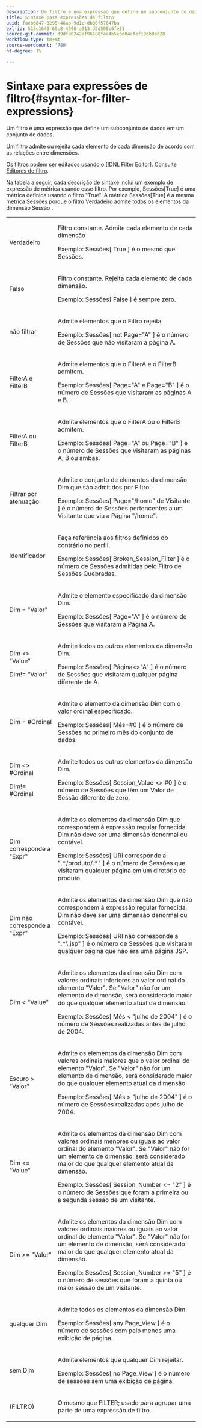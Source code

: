 ```yaml
---
description: Um filtro é uma expressão que define um subconjunto de dados em um conjunto de dados.
title: Sintaxe para expressões de filtro
uuid: faeb6847-3295-48ab-9d1c-db00f57647ba
exl-id: 515c1645-69c8-4990-a913-d2d505c6fe51
source-git-commit: d9df90242ef96188f4e4b5e6d04cfef196b0a628
workflow-type: tm+mt
source-wordcount: '789'
ht-degree: 1%

---
```


# Sintaxe para expressões de filtro{#syntax-for-filter-expressions}

Um filtro é uma expressão que define um subconjunto de dados em um conjunto de dados.

Um filtro admite ou rejeita cada elemento de cada dimensão de acordo com as relações entre dimensões.

Os filtros podem ser editados usando o [!DNL Filter Editor]. Consulte [Editores de filtro](../../../home/c-get-started/c-analysis-vis/c-filter-editors/c-filter-editors.md#concept-2f343ecbed8240f18b0c1f1eccef11e3).

Na tabela a seguir, cada descrição de sintaxe inclui um exemplo de expressão de métrica usando esse filtro. Por exemplo, Sessões[True] é uma métrica definida usando o filtro &quot;True&quot;. A métrica Sessões[True] é a mesma métrica Sessões porque o filtro Verdadeiro admite todos os elementos da dimensão Sessão .

<table id="table_5D66E6C11B384460BAAA7A6130214594"> 
 <tbody> 
  <tr> 
   <td colname="col1"> <p>Verdadeiro </p> </td> 
   <td colname="col2"> <p>Filtro constante. Admite cada elemento de cada dimensão </p> <p>Exemplo: Sessões[ True ] é o mesmo que Sessões. </p> </td> 
  </tr> 
  <tr> 
   <td colname="col1"> <p>Falso </p> </td> 
   <td colname="col2"> <p>Filtro constante. Rejeita cada elemento de cada dimensão. </p> <p>Exemplo: Sessões[ False ] é sempre zero. </p> </td> 
  </tr> 
  <tr> 
   <td colname="col1"> <p>não filtrar </p> </td> 
   <td colname="col2"> <p>Admite elementos que o Filtro rejeita. </p> <p>Exemplo: Sessões[ not Page="A" ] é o número de Sessões que não visitaram a página A. </p> </td> 
  </tr> 
  <tr> 
   <td colname="col1"> <p>FilterA e FilterB </p> </td> 
   <td colname="col2"> <p>Admite elementos que o FilterA e o FilterB admitem. </p> <p>Exemplo: Sessões[ Page="A" e Page="B" ] é o número de Sessões que visitaram as páginas A e B. </p> </td> 
  </tr> 
  <tr> 
   <td colname="col1"> <p>FilterA ou FilterB </p> </td> 
   <td colname="col2"> <p>Admite elementos que o FilterA ou o FilterB admitem. </p> <p>Exemplo: Sessões[ Page="A" ou Page="B" ] é o número de Sessões que visitaram as páginas A, B ou ambas. </p> </td> 
  </tr> 
  <tr> 
   <td colname="col1"> <p>Filtrar por atenuação </p> </td> 
   <td colname="col2"> <p>Admite o conjunto de elementos da dimensão Dim que são admitidos por Filtro. </p> <p>Exemplo: Sessões[ Page="/home" de Visitante ] é o número de Sessões pertencentes a um Visitante que viu a Página "/home". </p> </td> 
  </tr> 
  <tr> 
   <td colname="col1"> <p>Identificador </p> </td> 
   <td colname="col2"> <p>Faça referência aos filtros definidos do contrário no perfil. </p> <p>Exemplo: Sessões[ Broken_Session_Filter ] é o número de Sessões admitidas pelo Filtro de Sessões Quebradas. </p> </td> 
  </tr> 
  <tr> 
   <td colname="col1"> <p>Dim = "Valor" </p> </td> 
   <td colname="col2"> <p>Admite o elemento especificado da dimensão Dim. </p> <p>Exemplo: Sessões[ Page="A" ] é o número de Sessões que visitaram a Página A. </p> </td> 
  </tr> 
  <tr> 
   <td colname="col1"> <p>Dim &lt;&gt; "Value" </p> <p>Dim!= “Valor” </p> </td> 
   <td colname="col2"> <p>Admite todos os outros elementos da dimensão Dim. </p> <p>Exemplo: Sessões[ Página&lt;&gt;"A" ] é o número de Sessões que visitaram qualquer página diferente de A. </p> </td> 
  </tr> 
  <tr> 
   <td colname="col1"> Dim = #Ordinal </td> 
   <td colname="col2"> <p>Admite o elemento da dimensão Dim com o valor ordinal especificado. </p> <p>Exemplo: Sessões[ Mês=#0 ] é o número de Sessões no primeiro mês do conjunto de dados. </p> </td> 
  </tr> 
  <tr> 
   <td colname="col1"> <p>Dim &lt;&gt; #Ordinal </p> <p>Dim!= #Ordinal </p> </td> 
   <td colname="col2"> <p>Admite todos os outros elementos da dimensão Dim. </p> <p>Exemplo: Sessões[ Session_Value &lt;&gt; #0 ] é o número de Sessões que têm um Valor de Sessão diferente de zero. </p> </td> 
  </tr> 
  <tr> 
   <td colname="col1"> <p>Dim corresponde a "Expr" </p> </td> 
   <td colname="col2"> <p>Admite os elementos da dimensão Dim que correspondem à expressão regular fornecida. Dim não deve ser uma dimensão denormal ou contável. </p> <p>Exemplo: Sessões[ URI corresponde a ".*/produto/.*" ] é o número de Sessões que visitaram qualquer página em um diretório de produto. </p> </td> 
  </tr> 
  <tr> 
   <td colname="col1"> <p>Dim não corresponde a "Expr" </p> </td> 
   <td colname="col2"> <p>Admite os elementos da dimensão Dim que não correspondem à expressão regular fornecida. Dim não deve ser uma dimensão denormal ou contável. </p> <p>Exemplo: Sessões[ URI não corresponde a ".*\.jsp" ] é o número de Sessões que visitaram qualquer página que não era uma página JSP. </p> </td> 
  </tr> 
  <tr> 
   <td colname="col1"> <p>Dim &lt; "Value" </p> </td> 
   <td colname="col2"> <p>Admite os elementos da dimensão Dim com valores ordinais inferiores ao valor ordinal do elemento "Valor". Se "Valor" não for um elemento de dimensão, será considerado maior do que qualquer elemento atual da dimensão. </p> <p>Exemplo: Sessões[ Mês &lt; "julho de 2004" ] é o número de Sessões realizadas antes de julho de 2004. </p> </td> 
  </tr> 
  <tr> 
   <td colname="col1"> <p>Escuro &gt; "Valor" </p> </td> 
   <td colname="col2"> <p>Admite os elementos da dimensão Dim com valores ordinais maiores que o valor ordinal do elemento "Valor". Se "Valor" não for um elemento de dimensão, será considerado maior do que qualquer elemento atual da dimensão. </p> <p>Exemplo: Sessões[ Mês &gt; "julho de 2004" ] é o número de Sessões realizadas após julho de 2004. </p> </td> 
  </tr> 
  <tr> 
   <td colname="col1"> <p>Dim &lt;= "Value" </p> </td> 
   <td colname="col2"> <p>Admite os elementos da dimensão Dim com valores ordinais menores ou iguais ao valor ordinal do elemento "Valor". Se "Valor" não for um elemento de dimensão, será considerado maior do que qualquer elemento atual da dimensão. </p> <p>Exemplo: Sessões[ Session_Number &lt;= "2" ] é o número de Sessões que foram a primeira ou a segunda sessão de um visitante. </p> </td> 
  </tr> 
  <tr> 
   <td colname="col1"> Dim &gt;= "Valor" </td> 
   <td colname="col2"> <p>Admite os elementos da dimensão Dim com valores ordinais maiores ou iguais ao valor ordinal do elemento "Valor". Se "Valor" não for um elemento de dimensão, será considerado maior do que qualquer elemento atual da dimensão. </p> <p>Exemplo: Sessões[ Session_Number &gt;= "5" ] é o número de sessões que foram a quinta ou maior sessão de um visitante. </p> </td> 
  </tr> 
  <tr> 
   <td colname="col1"> <p>qualquer Dim </p> </td> 
   <td colname="col2"> <p>Admite todos os elementos da dimensão Dim. </p> <p>Exemplo: Sessões[ any Page_View ] é o número de sessões com pelo menos uma exibição de página. </p> </td> 
  </tr> 
  <tr> 
   <td colname="col1"> <p>sem Dim </p> </td> 
   <td colname="col2"> <p>Admite elementos que qualquer Dim rejeitar. </p> <p>Exemplo: Sessões[ no Page_View ] é o número de sessões sem uma exibição de página. </p> </td> 
  </tr> 
  <tr> 
   <td colname="col1"> <p>(FILTRO) </p> </td> 
   <td colname="col2"> <p>O mesmo que FILTER; usado para agrupar uma parte de uma expressão de filtro. </p> </td> 
  </tr> 
 </tbody> 
</table>
